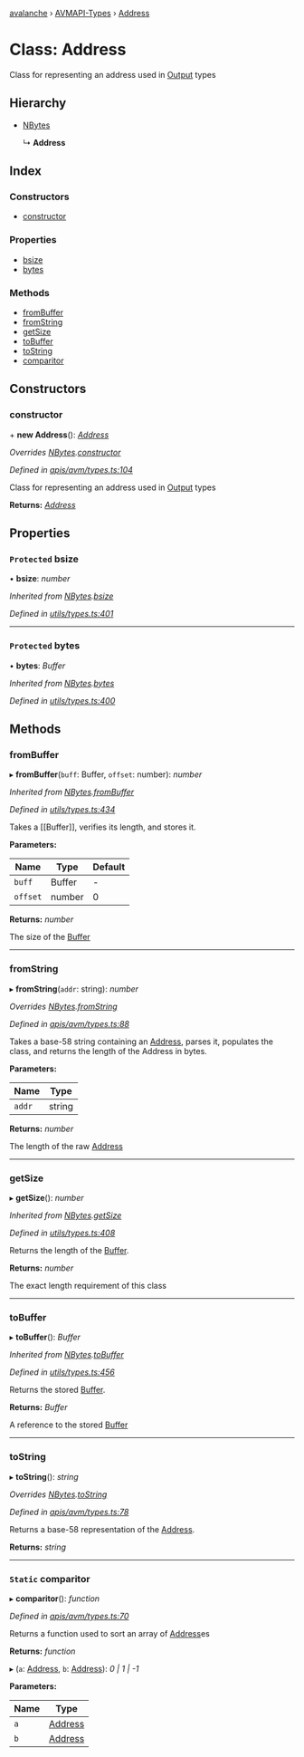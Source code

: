 [avalanche](../README.md) › [AVMAPI-Types](../modules/avmapi_types.md) › [Address](avmapi_types.address.md)

# Class: Address

Class for representing an address used in [Output](avmapi_outputs.output.md) types

## Hierarchy

* [NBytes](utils_types.nbytes.md)

  ↳ **Address**

## Index

### Constructors

* [constructor](avmapi_types.address.md#constructor)

### Properties

* [bsize](avmapi_types.address.md#protected-bsize)
* [bytes](avmapi_types.address.md#protected-bytes)

### Methods

* [fromBuffer](avmapi_types.address.md#frombuffer)
* [fromString](avmapi_types.address.md#fromstring)
* [getSize](avmapi_types.address.md#getsize)
* [toBuffer](avmapi_types.address.md#tobuffer)
* [toString](avmapi_types.address.md#tostring)
* [comparitor](avmapi_types.address.md#static-comparitor)

## Constructors

###  constructor

\+ **new Address**(): *[Address](avmapi_types.address.md)*

*Overrides [NBytes](utils_types.nbytes.md).[constructor](utils_types.nbytes.md#constructor)*

*Defined in [apis/avm/types.ts:104](https://github.com/ava-labs/avalanche.js/blob/3888064/src/apis/avm/types.ts#L104)*

Class for representing an address used in [Output](avmapi_outputs.output.md) types

**Returns:** *[Address](avmapi_types.address.md)*

## Properties

### `Protected` bsize

• **bsize**: *number*

*Inherited from [NBytes](utils_types.nbytes.md).[bsize](utils_types.nbytes.md#protected-bsize)*

*Defined in [utils/types.ts:401](https://github.com/ava-labs/avalanche.js/blob/3888064/src/utils/types.ts#L401)*

___

### `Protected` bytes

• **bytes**: *Buffer*

*Inherited from [NBytes](utils_types.nbytes.md).[bytes](utils_types.nbytes.md#protected-bytes)*

*Defined in [utils/types.ts:400](https://github.com/ava-labs/avalanche.js/blob/3888064/src/utils/types.ts#L400)*

## Methods

###  fromBuffer

▸ **fromBuffer**(`buff`: Buffer, `offset`: number): *number*

*Inherited from [NBytes](utils_types.nbytes.md).[fromBuffer](utils_types.nbytes.md#frombuffer)*

*Defined in [utils/types.ts:434](https://github.com/ava-labs/avalanche.js/blob/3888064/src/utils/types.ts#L434)*

Takes a [[Buffer]], verifies its length, and stores it.

**Parameters:**

Name | Type | Default |
------ | ------ | ------ |
`buff` | Buffer | - |
`offset` | number | 0 |

**Returns:** *number*

The size of the [Buffer](https://github.com/feross/buffer)

___

###  fromString

▸ **fromString**(`addr`: string): *number*

*Overrides [NBytes](utils_types.nbytes.md).[fromString](utils_types.nbytes.md#fromstring)*

*Defined in [apis/avm/types.ts:88](https://github.com/ava-labs/avalanche.js/blob/3888064/src/apis/avm/types.ts#L88)*

Takes a base-58 string containing an [Address](avmapi_types.address.md), parses it, populates the class, and returns the length of the Address in bytes.

**Parameters:**

Name | Type |
------ | ------ |
`addr` | string |

**Returns:** *number*

The length of the raw [Address](avmapi_types.address.md)

___

###  getSize

▸ **getSize**(): *number*

*Inherited from [NBytes](utils_types.nbytes.md).[getSize](utils_types.nbytes.md#getsize)*

*Defined in [utils/types.ts:408](https://github.com/ava-labs/avalanche.js/blob/3888064/src/utils/types.ts#L408)*

Returns the length of the [Buffer](https://github.com/feross/buffer).

**Returns:** *number*

The exact length requirement of this class

___

###  toBuffer

▸ **toBuffer**(): *Buffer*

*Inherited from [NBytes](utils_types.nbytes.md).[toBuffer](utils_types.nbytes.md#tobuffer)*

*Defined in [utils/types.ts:456](https://github.com/ava-labs/avalanche.js/blob/3888064/src/utils/types.ts#L456)*

Returns the stored [Buffer](https://github.com/feross/buffer).

**Returns:** *Buffer*

A reference to the stored [Buffer](https://github.com/feross/buffer)

___

###  toString

▸ **toString**(): *string*

*Overrides [NBytes](utils_types.nbytes.md).[toString](utils_types.nbytes.md#tostring)*

*Defined in [apis/avm/types.ts:78](https://github.com/ava-labs/avalanche.js/blob/3888064/src/apis/avm/types.ts#L78)*

Returns a base-58 representation of the [Address](avmapi_types.address.md).

**Returns:** *string*

___

### `Static` comparitor

▸ **comparitor**(): *function*

*Defined in [apis/avm/types.ts:70](https://github.com/ava-labs/avalanche.js/blob/3888064/src/apis/avm/types.ts#L70)*

Returns a function used to sort an array of [Address](avmapi_types.address.md)es

**Returns:** *function*

▸ (`a`: [Address](avmapi_types.address.md), `b`: [Address](avmapi_types.address.md)): *0 | 1 | -1*

**Parameters:**

Name | Type |
------ | ------ |
`a` | [Address](avmapi_types.address.md) |
`b` | [Address](avmapi_types.address.md) |
